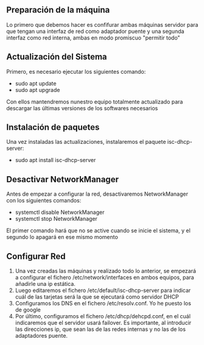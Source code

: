 ## Preparación de la máquina
Lo primero que debemos hacer es confifurar ambas máquinas servidor para que tengan una interfaz de red como adaptador puente y una segunda interfaz como red interna, ambas en modo promiscuo "permitir todo"

## Actualización del Sistema
Primero, es necesario ejecutar los siguientes comando:
- sudo apt update
- sudo apt upgrade

Con ellos mantendremos nunestro equipo totalmente actualizado para descargar las últimas versiones de los softwares necesarios

## Instalación de paquetes
Una vez instaladas las actualizaciones, instalaremos el paquete isc-dhcp-server:
- sudo apt install isc-dhcp-server

## Desactivar NetworkManager
Antes de empezar a configurar la red, desactivaremos NetworkManager con los siguientes comandos:
- systemctl disable NetworkManager
- systemctl stop NetworkManager

El primer comando hará que no se active cuando se inicie el sistema, y el segundo lo apagará en ese mismo momento

## Configurar Red
1. Una vez creadas las máquinas y realizado todo lo anterior, se empezará a configurar el fichero /etc/network/interfaces en ambos equipos, para añadirle una ip estática.
2. Luego editaremos el fichero /etc/default/isc-dhcp-server para indicar cuál de las tarjetas será la que se ejecutará como servidor DHCP
3. Configuramos los DNS en el fichero /etc/resolv.conf. Yo he puesto los de google
4. Por último, configuramos el fichero /etc/dhcp/dehcpd.conf, en el cuál indicaremos que el servidor usará failover. Es importante, al introducir las direcciones ip, que sean las de las redes internas y no las de los adaptadores puente.
